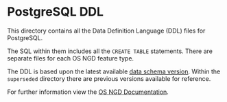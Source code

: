 # PostgreSQL DDL

This directory contains all the Data Definition Language (DDL) files for PostgreSQL.

The SQL within them includes all the `CREATE TABLE` statements. There are separate files for each OS NGD feature type.

The DDL is based upon the latest available [data schema version](https://osngd.gitbook.io/osngd/getting-started/os-ngd-core-principles/data-schema-versioning).  Within the `superseded` directory there are previous versions available for reference.

For further information view the [OS NGD Documentation](http://docs.os.uk/osngd).